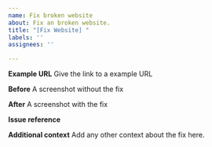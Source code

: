 ```yaml
---
name: Fix broken website
about: Fix an broken website.
title: "[Fix Website] "
labels: ''
assignees: ''

---
```


<!--
Thank you for taking the time to fix an broken website.
Please make sure to use Closing Keywords https://help.github.com/github/managing-your-work-on-github/linking-a-pull-request-to-an-issue.
to get an linked issue
-->

**Example URL**
Give the link to a example URL

**Before**
A screenshot without the fix

**After**
A screenshot with the fix

**Issue reference**
<!--
If you made this fix for a specific issue('s) reference them trough
https://help.github.com/github/managing-your-work-on-github/linking-a-pull-request-to-an-issue
If not? Then remove this section
-->

**Additional context**
Add any other context about the fix here.

